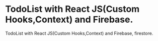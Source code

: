 # TodoList with React JS(Custom Hooks,Context) and Firebase.
 
 TodoList with React JS(Custom Hooks,Context) and Firebase, firestore.
 
 
  
